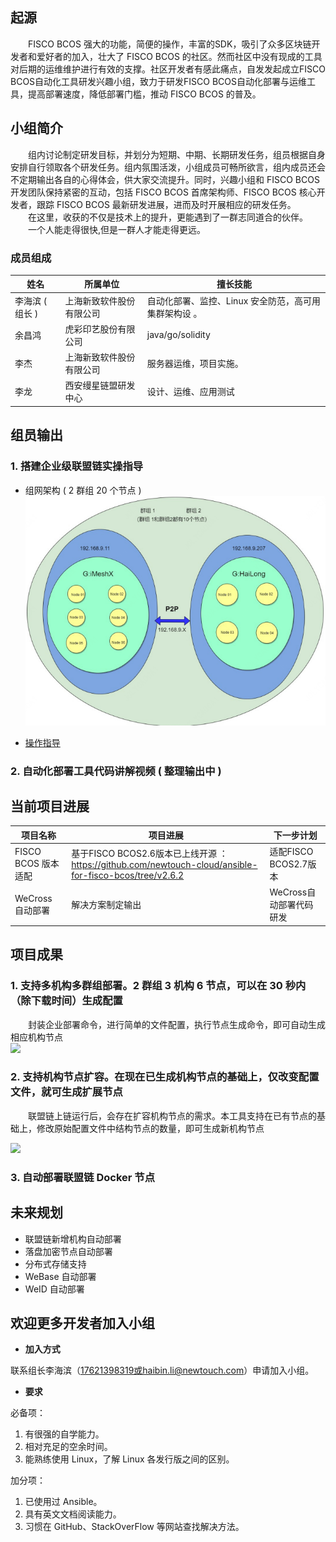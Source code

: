## 起源  
&emsp;&emsp;FISCO BCOS 强大的功能，简便的操作，丰富的SDK，吸引了众多区块链开发者和爱好者的加入，壮大了 FISCO BCOS 的社区。然而社区中没有现成的工具对后期的运维维护进行有效的支撑。社区开发者有感此痛点，自发发起成立FISCO BCOS自动化工具研发兴趣小组，致力于研发FISCO BCOS自动化部署与运维工具，提高部署速度，降低部署门槛，推动 FISCO BCOS 的普及。


## 小组简介
&emsp;&emsp;组内讨论制定研发目标，并划分为短期、中期、长期研发任务，组员根据自身安排自行领取各个研发任务。组内氛围活泼，小组成员可畅所欲言，组内成员还会不定期输出各自的心得体会，供大家交流提升。同时，兴趣小组和 FISCO BCOS 开发团队保持紧密的互动，包括 FISCO BCOS 首席架构师、FISCO BCOS 核心开发者，跟踪 FISCO BCOS 最新研发进展，进而及时开展相应的研发任务。  
&emsp;&emsp;在这里，收获的不仅是技术上的提升，更能遇到了一群志同道合的伙伴。  
&emsp;&emsp;一个人能走得很快,但是一群人才能走得更远。  


### 成员组成

| **姓名** | **所属单位**             |  **擅长技能**                                           |
| -------- | ------------------------ | ------------------------------------------------------ |
| 李海滨 ( 组长 )   | 上海新致软件股份有限公司 | 自动化部署、监控、Linux 安全防范，高可用集群架构设  。 |
| 余昌鸿            | 虎彩印艺股份有限公司     | java/go/solidity                                       |
| 李杰              | 上海新致软件股份有限公司 | 服务器运维，项目实施。                                 |
| 李龙              | 西安缦星链盟研发中心     | 设计、运维、应用测试                                   |


## 组员输出
###  1. 搭建企业级联盟链实操指导
- 组网架构 ( 2 群组 20 个节点 )  
![](./图片素材/企业部署实操架构图.png)  


- [操作指导](https://fisco-bcos-documentation.readthedocs.io/zh_CN/latest/docs/articles/7_practice/ansible_FISCO-BCOS_Webase-deploy.html)

### 2. 自动化部署工具代码讲解视频 ( 整理输出中 )


## 当前项目进展

|项目名称               |项目进展                                                     |下一步计划            |
| ---------------------- | ------------------------------------------------------------ | --------------------- |
|  FISCO BCOS 版本适配   | 基于FISCO BCOS2.6版本已上线开源  ：https://github.com/newtouch-cloud/ansible-for-fisco-bcos/tree/v2.6.2 | 适配FISCO BCOS2.7版本 |
|    WeCross 自动部署    |                                           解决方案制定输出                                              |WeCross自动部署代码研发|


## 项目成果
### 1. 支持多机构多群组部署。2 群组 3 机构 6 节点，可以在 30 秒内 （除下载时间）生成配置
&emsp;&emsp;封装企业部署命令，进行简单的文件配置，执行节点生成命令，即可自动生成相应机构节点  
![](./图片素材/60秒完成企业级部署.gif)

### 2. 支持机构节点扩容。在现在已生成机构节点的基础上，仅改变配置文件，就可生成扩展节点
&emsp;&emsp;联盟链上链运行后，会存在扩容机构节点的需求。本工具支持在已有节点的基础上，修改原始配置文件中结构节点的数量，即可生成新机构节点

![](./图片素材/机构节点扩展部署.gif)

### 3. 自动部署联盟链 Docker 节点


## 未来规划
- 联盟链新增机构自动部署
- 落盘加密节点自动部署
- 分布式存储支持
- WeBase 自动部署
- WeID 自动部署


## 欢迎更多开发者加入小组

- **加入方式**

联系组长李海滨（17621398319或haibin.li@newtouch.com）申请加入小组。

- **要求**

必备项：

1. 有很强的自学能力。
2. 相对充足的空余时间。
3. 能熟练使用 Linux，了解 Linux 各发行版之间的区别。

加分项：

1. 已使用过 Ansible。
2. 具有英文文档阅读能力。
3. 习惯在 GitHub、StackOverFlow 等网站查找解决方法。

